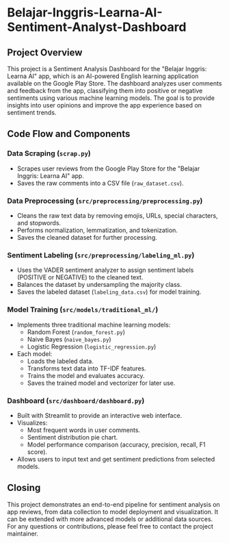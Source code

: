 # Belajar-Inggris-Learna-AI-Sentiment-Analyst-Dashboard

## Project Overview
This project is a Sentiment Analysis Dashboard for the "Belajar Inggris: Learna AI" app, which is an AI-powered English learning application available on the Google Play Store. The dashboard analyzes user comments and feedback from the app, classifying them into positive or negative sentiments using various machine learning models. The goal is to provide insights into user opinions and improve the app experience based on sentiment trends.

## Code Flow and Components

### Data Scraping (`scrap.py`)
- Scrapes user reviews from the Google Play Store for the "Belajar Inggris: Learna AI" app.
- Saves the raw comments into a CSV file (`raw_dataset.csv`).

### Data Preprocessing (`src/preprocessing/preprocessing.py`)
- Cleans the raw text data by removing emojis, URLs, special characters, and stopwords.
- Performs normalization, lemmatization, and tokenization.
- Saves the cleaned dataset for further processing.

### Sentiment Labeling (`src/preprocessing/labeling_ml.py`)
- Uses the VADER sentiment analyzer to assign sentiment labels (POSITIVE or NEGATIVE) to the cleaned text.
- Balances the dataset by undersampling the majority class.
- Saves the labeled dataset (`labeling_data.csv`) for model training.

### Model Training (`src/models/traditional_ml/`)
- Implements three traditional machine learning models:
  - Random Forest (`random_forest.py`)
  - Naive Bayes (`naive_bayes.py`)
  - Logistic Regression (`logistic_regression.py`)
- Each model:
  - Loads the labeled data.
  - Transforms text data into TF-IDF features.
  - Trains the model and evaluates accuracy.
  - Saves the trained model and vectorizer for later use.

### Dashboard (`src/dashboard/dashboard.py`)
- Built with Streamlit to provide an interactive web interface.
- Visualizes:
  - Most frequent words in user comments.
  - Sentiment distribution pie chart.
  - Model performance comparison (accuracy, precision, recall, F1 score).
- Allows users to input text and get sentiment predictions from selected models.

## Closing
This project demonstrates an end-to-end pipeline for sentiment analysis on app reviews, from data collection to model deployment and visualization. It can be extended with more advanced models or additional data sources. For any questions or contributions, please feel free to contact the project maintainer.
